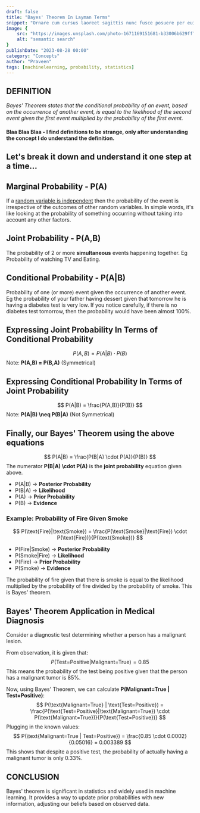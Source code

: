 ```yaml
---
draft: false
title: "Bayes' Theorem In Layman Terms"
snippet: "Ornare cum cursus laoreet sagittis nunc fusce posuere per euismod dis vehicula a, semper fames lacus maecenas dictumst pulvinar neque enim non potenti. Torquent hac sociosqu eleifend potenti."
image: {
    src: "https://images.unsplash.com/photo-1671169151681-b33006b629ff?q=80&w=2835&auto=format&fit=crop&w=430&h=240",
    alt: "semantic search"
}
publishDate: "2023-08-28 00:00"
category: "Concepts"
author: "Praveen"
tags: [machinelearning, probability, statistics]
---
```


## DEFINITION
_Bayes' Theorem states that the conditional probability of an event, based on the occurrence of another event, is equal to the likelihood of the second event given the first event multiplied by the probability of the first event._

#### Blaa Blaa Blaa - I find definitions to be strange, only after understanding the concept I do understand the definition.

## Let's break it down and understand it one step at a time...

## Marginal Probability - P(A)
If a [random variable is independent](https://www.probabilitycourse.com/chapter3/3_1_4_independent_random_var.php) then the probability of the event is irrespective of the outcomes of other random variables. In simple words, it's like looking at the probability of something occurring without taking into account any other factors.

## Joint Probability - P(A,B)
The probability of 2 or more **simultaneous** events happening together. Eg Probability of watching TV and Eating.

## Conditional Probability - P(A|B)
Probability of one (or more) event given the occurrence of another event. Eg the probability of your father having dessert given that tomorrow he is having a diabetes test is very low. If you notice carefully, if there is no diabetes test tomorrow, then the probability would have been almost 100%.

## Expressing Joint Probability In Terms of Conditional Probability
$$
P(A,B) = P(A|B) \cdot P(B)
$$
Note: **P(A,B) = P(B,A)** (Symmetrical)

## Expressing Conditional Probability In Terms of Joint Probability
$$
P(A|B) = \frac{P(A,B)}{P(B)}
$$
Note: **P(A|B) \neq P(B|A)** (Not Symmetrical)

## Finally, our Bayes' Theorem using the above equations
$$
P(A|B) = \frac{P(B|A) \cdot P(A)}{P(B)}
$$
The numerator **P(B|A) \cdot P(A)** is the **joint probability** equation given above.

- P(A|B) → **Posterior Probability**
- P(B|A) → **Likelihood**
- P(A)   → **Prior Probability**
- P(B)   → **Evidence**

### Example: Probability of Fire Given Smoke
$$
P(\text{Fire}|\text{Smoke}) = \frac{P(\text{Smoke}|\text{Fire}) \cdot P(\text{Fire})}{P(\text{Smoke})}
$$
- P(Fire|Smoke) → **Posterior Probability**
- P(Smoke|Fire) → **Likelihood**
- P(Fire)       → **Prior Probability**
- P(Smoke)      → **Evidence**

The probability of fire given that there is smoke is equal to the likelihood multiplied by the probability of fire divided by the probability of smoke. This is Bayes' theorem.

## Bayes' Theorem Application in Medical Diagnosis
Consider a diagnostic test determining whether a person has a malignant lesion.

From observation, it is given that:
$$
P(\text{Test=Positive}|\text{Malignant=True}) = 0.85
$$
This means the probability of the test being positive given that the person has a malignant tumor is 85%.

Now, using Bayes' Theorem, we can calculate **P(Malignant=True | Test=Positive)**:
$$
P(\text{Malignant=True} | \text{Test=Positive}) = \frac{P(\text{Test=Positive}|\text{Malignant=True}) \cdot P(\text{Malignant=True})}{P(\text{Test=Positive})}
$$
Plugging in the known values:
$$
P(\text{Malignant=True | Test=Positive}) = \frac{0.85 \cdot 0.0002}{0.05016} = 0.003389
$$
This shows that despite a positive test, the probability of actually having a malignant tumor is only 0.33%.

## CONCLUSION
Bayes' theorem is significant in statistics and widely used in machine learning. It provides a way to update prior probabilities with new information, adjusting our beliefs based on observed data.
